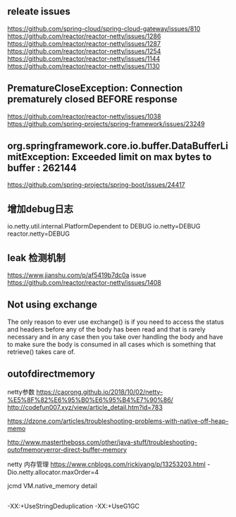 ## releate issues

https://github.com/spring-cloud/spring-cloud-gateway/issues/810
https://github.com/reactor/reactor-netty/issues/1286
https://github.com/reactor/reactor-netty/issues/1287
https://github.com/reactor/reactor-netty/issues/1254
https://github.com/reactor/reactor-netty/issues/1144
https://github.com/reactor/reactor-netty/issues/1130


## PrematureCloseException: Connection prematurely closed BEFORE response 
https://github.com/reactor/reactor-netty/issues/1038
https://github.com/spring-projects/spring-framework/issues/23249


## org.springframework.core.io.buffer.DataBufferLimitException: Exceeded limit on max bytes to buffer : 262144

https://github.com/spring-projects/spring-boot/issues/24417

## 增加debug日志
io.netty.util.internal.PlatformDependent to DEBUG 
io.netty=DEBUG
reactor.netty=DEBUG

## leak 检测机制 
https://www.jianshu.com/p/af5419b7dc0a
issue https://github.com/reactor/reactor-netty/issues/1408



## Not using exchange

The only reason to ever use exchange() is if you need to access the status and headers before any of the body has been read and that is rarely necessary and in any case then you take over handling the body and have to make sure the body is consumed in all cases which is something that retrieve() takes care of.



## outofdirectmemory

netty参数 https://caorong.github.io/2018/10/02/netty-%E5%8F%82%E6%95%B0%E6%95%B4%E7%90%86/
http://codefun007.xyz/view/article_detail.htm?id=783

https://dzone.com/articles/troubleshooting-problems-with-native-off-heap-memo

http://www.mastertheboss.com/other/java-stuff/troubleshooting-outofmemoryerror-direct-buffer-memory

netty 内存管理 https://www.cnblogs.com/rickiyang/p/13253203.html
-Dio.netty.allocator.maxOrder=4

jcmd <pid> VM.native_memory detail



##
-XX:+UseStringDeduplication
-XX:+UseG1GC